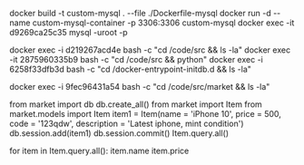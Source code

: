docker build -t custom-mysql . --file ./Dockerfile-mysql
docker run -d --name custom-mysql-container -p 3306:3306 custom-mysql
docker exec -it d9269ca25c35 mysql -uroot -p

docker exec -i d219267acd4e bash -c "cd /code/src && ls -la"
docker exec -it 2875960335b9 bash -c "cd /code/src && python"
docker exec -i 6258f33dfb3d bash -c "cd /docker-entrypoint-initdb.d && ls -la"

docker exec -i 9fec96431a54 bash -c "cd /code/src/market && ls -la"

from market import db
db.create_all()
from market import Item
from market.models import Item
item1 = Item(name = 'iPhone 10', price = 500, code = '123qdw', description = 'Latest iphone, mint condition')
db.session.add(item1)
db.session.commit()
Item.query.all()

for item in Item.query.all():
    item.name
    item.price
